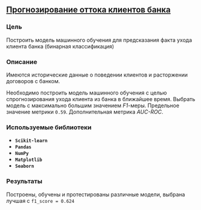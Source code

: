 ## [Прогнозирование оттока клиентов банка](https://nbviewer.org/github/hairymax/Yandex.Practicum.DataScience/blob/main/06%20%D0%9F%D1%80%D0%BE%D0%B3%D0%BD%D0%BE%D0%B7%D0%B8%D1%80%D0%BE%D0%B2%D0%B0%D0%BD%D0%B8%D0%B5%20%D0%BE%D1%82%D1%82%D0%BE%D0%BA%D0%B0%20%D0%BA%D0%BB%D0%B8%D0%B5%D0%BD%D1%82%D0%BE%D0%B2%20%D0%B1%D0%B0%D0%BD%D0%BA%D0%B0/project6.ipynb)

### Цель

Построить модель машинного обучения для предсказания факта ухода клиента банка (бинарная классификация)

### Описание

Имеются исторические данные о поведении клиентов и расторжении договоров с банком. 

Необходимо построить модель машинного обучения с целью спрогнозирования ухода клиента из банка в ближайшее время. Выбрать модель с максимально большим значением *F1*-меры. Предельное значение метрики `0.59`. Дополнительная метрика *AUC-ROC*.

### Используемые библиотеки
- **`Scikit-learn`**
- **`Pandas`**
- **`NumPy`**
- **`Matplotlib`**
- **`Seaborn`**

### Результаты

Построены, обучены и протестированы различные модели, выбрана лучшая с `f1_score = 0.624`

